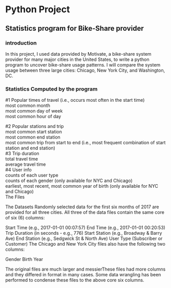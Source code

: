 # Python Project 
## Statistics program for Bike-Share provider
### introduction
In this project, I used data provided by Motivate, a bike-share system provider for many major cities in the United States, to write a python program to uncover bike-share usage patterns. I will compare the system usage between three large cities: Chicago, New York City, and Washington, DC.
### Statistics Computed by the program
#1 Popular times of travel (i.e., occurs most often in the start time)\
most common month\
most common day of week\
most common hour of day

#2 Popular stations and trip\
most common start station\
most common end station\
most common trip from start to end (i.e., most frequent combination of start station and end station)\
#3 Trip duration\
total travel time\
average travel time\
#4 User info\
counts of each user type\
counts of each gender (only available for NYC and Chicago)\
earliest, most recent, most common year of birth (only available for NYC and Chicago)\
The Files

The Datasets
Randomly selected data for the first six months of 2017 are provided for all three cities. All three of the data files contain the same core of six (6) columns:

Start Time (e.g., 2017-01-01 00:07:57)
End Time (e.g., 2017-01-01 00:20:53)
Trip Duration (in seconds - e.g., 776)
Start Station (e.g., Broadway & Barry Ave)
End Station (e.g., Sedgwick St & North Ave)
User Type (Subscriber or Customer)
The Chicago and New York City files also have the following two columns:

Gender
Birth Year


The original files are much larger and messierThese files had more columns and they differed in format in many cases. Some data wrangling has been performed to condense these files to the above core six columns.
